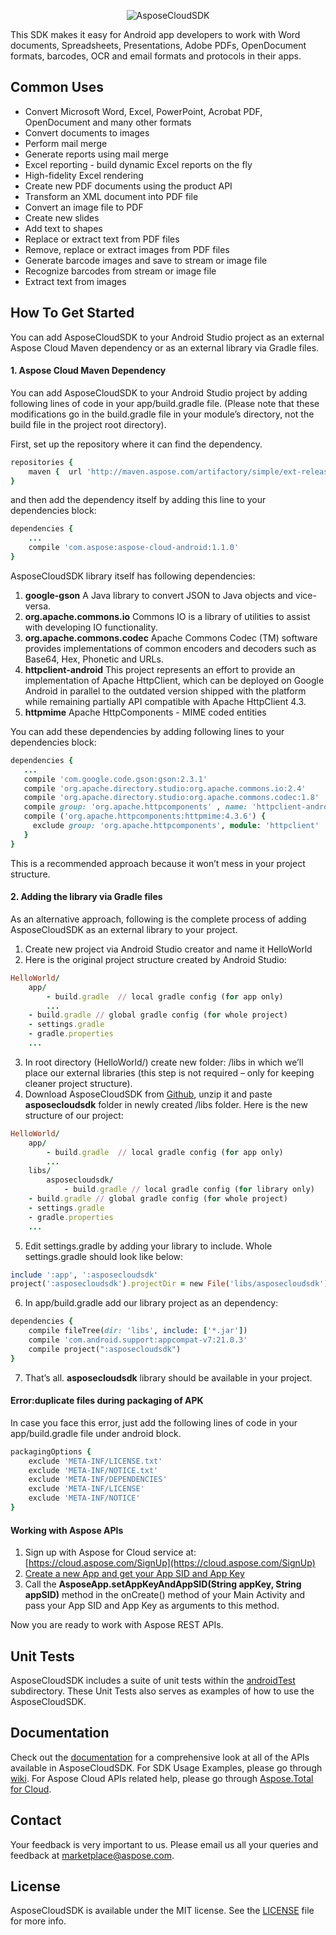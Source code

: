 <p align="center" >
  <img src="https://cloud.githubusercontent.com/assets/8667577/5695121/1b955b8e-99b3-11e4-928f-5c5a27cd6249.png" alt="AsposeCloudSDK" title="Aspose">
</p>

This SDK makes it easy for Android app developers to work with Word documents, Spreadsheets, Presentations, Adobe PDFs, OpenDocument formats, barcodes, OCR and email formats and protocols in their apps.

## Common Uses
- Convert Microsoft Word, Excel, PowerPoint, Acrobat PDF, OpenDocument and many other formats
- Convert documents to images
- Perform mail merge
- Generate reports using mail merge
- Excel reporting - build dynamic Excel reports on the fly
- High-fidelity Excel rendering
- Create new PDF documents using the product API
- Transform an XML document into PDF file
- Convert an image file to PDF
- Create new slides
- Add text to shapes
- Replace or extract text from PDF files
- Remove, replace or extract images from PDF files
- Generate barcode images and save to stream or image file
- Recognize barcodes from stream or image file
- Extract text from images

## How To Get Started
You can add AsposeCloudSDK to your Android Studio project as an external Aspose Cloud Maven dependency or as an external library via Gradle files.

#### 1. Aspose Cloud Maven Dependency
You can add AsposeCloudSDK to your Android Studio project by adding following lines of code in your app/build.gradle file. (Please note that these modifications go in the build.gradle file in your module’s directory, not the build file in the project root directory).

First, set up the repository where it can find the dependency.
```ruby
repositories {
    maven {  url 'http://maven.aspose.com/artifactory/simple/ext-release-local/'  }
}
```
and then add the dependency itself by adding this line to your dependencies block:
```ruby
dependencies {
    ...
    compile 'com.aspose:aspose-cloud-android:1.1.0'
}
```
AsposeCloudSDK library itself has following dependencies:  
1. **google-gson** A Java library to convert JSON to Java objects and vice-versa.  
2. **org.apache.commons.io** Commons IO is a library of utilities to assist with developing IO functionality.  
3. **org.apache.commons.codec** Apache Commons Codec (TM) software provides implementations of common encoders and decoders such as Base64, Hex, Phonetic and URLs.  
4. **httpclient-android** This project represents an effort to provide an implementation of Apache HttpClient, which can be deployed on Google Android in parallel to the outdated version shipped with the platform while remaining partially API compatible with Apache HttpClient 4.3.  
5. **httpmime** Apache HttpComponents - MIME coded entities   

You can add these dependencies by adding following lines to your dependencies block:  
```ruby
dependencies {
   ...
   compile 'com.google.code.gson:gson:2.3.1'
   compile 'org.apache.directory.studio:org.apache.commons.io:2.4'
   compile 'org.apache.directory.studio:org.apache.commons.codec:1.8'
   compile group: 'org.apache.httpcomponents' , name: 'httpclient-android' , version: '4.3.5.1'
   compile ('org.apache.httpcomponents:httpmime:4.3.6') {
     exclude group: 'org.apache.httpcomponents', module: 'httpclient'
   }
}
```
This is a recommended approach because it won’t mess in your project structure.
#### 2. Adding the library via Gradle files
As an alternative approach, following is the complete process  of adding AsposeCloudSDK as an external library to your project.

1. Create new project via Android Studio creator and name it HelloWorld
2. Here is the original project structure created by Android Studio:

  ```ruby
  HelloWorld/
      app/
          - build.gradle  // local gradle config (for app only)
          ...
      - build.gradle // global gradle config (for whole project)
      - settings.gradle 
      - gradle.properties
      ...
  ```
3. In root directory (HelloWorld/) create new folder: /libs in which we’ll place our external libraries (this step is not required – only for keeping cleaner project structure).
4. Download AsposeCloudSDK from [Github](https://github.com/asposeforcloud/Aspose_Cloud_SDK_For_Android), unzip it and paste **asposecloudsdk** folder in newly created /libs folder. Here is the new structure of our project:

  ```ruby
  HelloWorld/
      app/
          - build.gradle  // local gradle config (for app only)
          ...
      libs/
          asposecloudsdk/
              - build.gradle // local gradle config (for library only)
      - build.gradle // global gradle config (for whole project)
      - settings.gradle 
      - gradle.properties
      ... 
  ``` 
5. Edit settings.gradle by adding your library to include. Whole settings.gradle should look like below:

  ```ruby
  include ':app', ':asposecloudsdk'
  project(':asposecloudsdk').projectDir = new File('libs/asposecloudsdk')
  ```
6. In app/build.gradle add our library project as an dependency:

  ```ruby
  dependencies {
      compile fileTree(dir: 'libs', include: ['*.jar'])
      compile 'com.android.support:appcompat-v7:21.0.3'
      compile project(":asposecloudsdk")
  }
  ```
7. That’s all. **asposecloudsdk** library should be available in your project.

#### Error:duplicate files during packaging of APK
In case you face this error, just add the following lines of code in your app/build.gradle file under android block.
```ruby
packagingOptions {
    exclude 'META-INF/LICENSE.txt'
    exclude 'META-INF/NOTICE.txt'
    exclude 'META-INF/DEPENDENCIES'
    exclude 'META-INF/LICENSE'
    exclude 'META-INF/NOTICE'
}
```
#### Working with Aspose APIs
1. Sign up with Aspose for Cloud service at: [https://cloud.aspose.com/SignUp](https://cloud.aspose.com/SignUp)
2. [Create a new App and get your App SID and App Key](http://www.aspose.com/docs/display/totalcloud/Creating+a+New+App+and+Getting+App+Key)
3. Call the **AsposeApp.setAppKeyAndAppSID(String appKey, String appSID)** method in the onCreate() method of your Main Activity and pass your App SID and App Key as arguments to this method.

Now you are ready to work with Aspose REST APIs.

## Unit Tests
AsposeCloudSDK includes a suite of unit tests within the [androidTest](https://github.com/asposeforcloud/Aspose_Cloud_SDK_For_Android/tree/master/asposecloudsdk/src/androidTest/java/com/aspose/cloud/sdk) subdirectory. These Unit Tests also serves as examples of how to use the AsposeCloudSDK.

## Documentation

Check out the [documentation](http://asposeforcloud.github.io/android-sdk-docs/) for a comprehensive look at all of the APIs available in AsposeCloudSDK. For SDK Usage Examples, please go through [wiki](http://www.aspose.com/docs). For Aspose Cloud APIs related help, please go through [Aspose.Total for Cloud](http://www.aspose.com/cloud/total-api.aspx).

## Contact

Your feedback is very important to us. Please email us all your queries and feedback at marketplace@aspose.com.

## License
AsposeCloudSDK is available under the MIT license. See the [LICENSE](https://github.com/asposeforcloud/Aspose_Cloud_SDK_For_Android/blob/master/LICENSE) file for more info.

